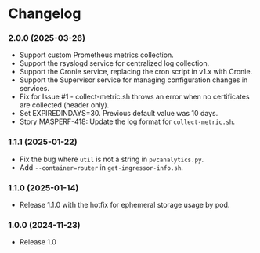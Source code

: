 # Changelog

### 2.0.0 (2025-03-26)
-  Support custom Prometheus metrics collection.
-  Support the rsyslogd service for centralized log collection.
-  Support the Cronie service, replacing the cron script in v1.x with Cronie.
-  Support the Supervisor service for managing configuration changes in services.
-  Fix for Issue #1 - collect-metric.sh throws an error when no certificates are collected (header only). 
-  Set EXPIREDINDAYS=30. Previous default value was 10 days.
-  Story MASPERF-418: Update the log format for `collect-metric.sh`.

### 1.1.1 (2025-01-22)

-  Fix the bug where `util` is not a string in `pvcanalytics.py`.
-  Add `--container=router` in `get-ingressor-info.sh`.

### 1.1.0 (2025-01-14)

-  Release 1.1.0 with the hotfix for ephemeral storage usage by pod.

### 1.0.0 (2024-11-23)

- Release 1.0

